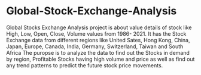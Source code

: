 # Global-Stock-Exchange-Analysis
Global Stocks Exchange Analysis project is about value details of stock like High, Low, 
Open, Close, Volume values from 1986- 2021.
It has the Stock Exchange data from different regions like United Sates, Hong Kong, China, 
Japan, Europe, Canada, India, Germany, Switzerland, Taiwan and South Africa
The puropse is to analyze the data to find out the Stocks in demand by region, Profitable Stocks having high volume 
and price as well as find out any trend patterns to predict the future stock price  movements.

